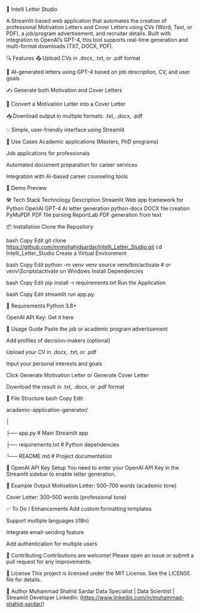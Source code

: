 📝 Intelli Letter Studio

A Streamlit-based web application that automates the creation of professional Motivation Letters and Cover Letters using CVs (Word, Text, or PDF), a job/program advertisement, and recruiter details. Built with integration to OpenAI’s GPT-4, this tool supports real-time generation and multi-format downloads (TXT, DOCX, PDF).

🔍 Features
📤 Upload CVs in .docx, .txt, or .pdf format

🧠 AI-generated letters using GPT-4 based on job description, CV, and user goals

✍️ Generate both Motivation and Cover Letters

🔄 Convert a Motivation Letter into a Cover Letter

📥 Download output in multiple formats: .txt, .docx, .pdf

💡 Simple, user-friendly interface using Streamlit

🎯 Use Cases
Academic applications (Masters, PhD programs)

Job applications for professionals

Automated document preparation for career services

Integration with AI-based career counseling tools

🚀 Demo Preview

🛠️ Tech Stack
Technology	Description
Streamlit	Web app framework for Python
OpenAI GPT-4	AI letter generation
python-docx	DOCX file creation
PyMuPDF	PDF file parsing
ReportLab	PDF generation from text

📦 Installation
Clone the Repository

bash
Copy
Edit
git clone https://github.com/mrmshahidsardar/Intelli_Letter_Studio.git
cd Intelli_Letter_Studio
Create a Virtual Environment

bash
Copy
Edit
python -m venv venv
source venv/bin/activate   # or venv\Scripts\activate on Windows
Install Dependencies

bash
Copy
Edit
pip install -r requirements.txt
Run the Application

bash
Copy
Edit
streamlit run app.py

🧪 Requirements
Python 3.8+

OpenAI API Key: Get it here

🧾 Usage Guide
Paste the job or academic program advertisement

Add profiles of decision-makers (optional)

Upload your CV in .docx, .txt, or .pdf

Input your personal interests and goals

Click Generate Motivation Letter or Generate Cover Letter

Download the result in .txt, .docx, or .pdf format

📂 File Structure
bash
Copy
Edit

academic-application-generator/

│

├── app.py                    # Main Streamlit app

├── requirements.txt          # Python dependencies

└── README.md                 # Project documentation

🔐 OpenAI API Key Setup
You need to enter your OpenAI API Key in the Streamlit sidebar to enable letter generation.

📄 Example Output
Motivation Letter: 500–700 words (academic tone)

Cover Letter: 300–500 words (professional tone)

✅ To Do / Enhancements
 Add custom formatting templates

 Support multiple languages (i18n)

 Integrate email-sending feature

 Add authentication for multiple users

🤝 Contributing
Contributions are welcome! Please open an issue or submit a pull request for any improvements.

📜 License
This project is licensed under the MIT License. See the LICENSE file for details.

👤 Author
Muhammad Shahid Sardar
Data Specialist | Data Scientist | Streamlit Developer
LinkedIn: (https://www.linkedin.com/in/muhammad-shahid-sardar/)
